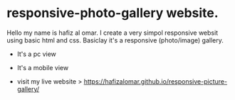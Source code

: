# responsive-photo-gallery website.

Hello my name is hafiz al omar. I create a very simpol responsive websit using basic html and css.  Basiclay it's a 
responsive (photo/image) gallery.
- It's a pc view 


- It's a mobile view 

- visit my live website > https://hafizalomar.github.io/responsive-picture-gallery/



